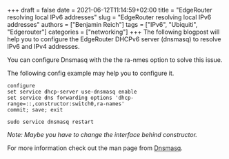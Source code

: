 +++ 
draft = false
date = 2021-06-12T11:14:59+02:00
title = "EdgeRouter resolving local IPv6 addresses"
slug = "EdgeRouter resolving local IPv6 addresses"
authors = ["Benjamin Reich"]
tags = ["IPv6", "Ubiquiti", "Edgerouter"]
categories = ["networking"]
+++
The following blogpost will help you to configure the EdgeRouter DHCPv6 server (dnsmasq) to resolve IPv6 and IPv4 addresses.

You can configure Dnsmasq with the the ra-nmes option to solve this issue.

The following config example may help you to configure it. 

```plaintext
configure
set service dhcp-server use-dnsmasq enable 
set service dns forwarding options 'dhcp-range=::,constructor:switch0,ra-names'
commit; save; exit

sudo service dnsmasq restart
```
*Note: Maybe you have to change the interface behind constructor.*

For more information check out the man page from [Dnsmasq](https://thekelleys.org.uk/dnsmasq/docs/dnsmasq-man.html).
